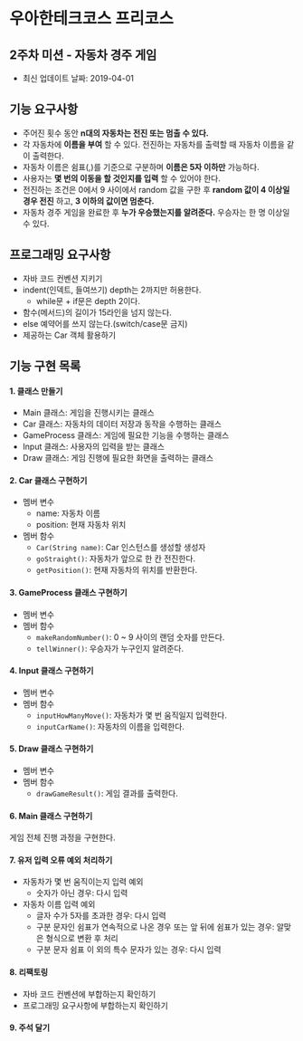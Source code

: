 # 우아한테크코스 프리코스

## 2주차 미션 - 자동차 경주 게임
- 최신 업데이트 날짜: 2019-04-01

## 기능 요구사항
- 주어진 횟수 동안 **n대의 자동차는 전진 또는 멈출 수 있다.**
- 각 자동차에 **이름을 부여** 할 수 있다. 전진하는 자동차를 출력할 때 자동차 이름을 같이 출력한다.
- 자동차 이름은 쉼표(,)를 기준으로 구분하며 **이름은 5자 이하만** 가능하다.
- 사용자는 **몇 번의 이동을 할 것인지를 입력** 할 수 있어야 한다.
- 전진하는 조건은 0에서 9 사이에서 random 값을 구한 후 **random 값이 4 이상일 경우 전진** 하고, **3 이하의 값이면 멈춘다.**
- 자동차 경주 게임을 완료한 후 **누가 우승했는지를 알려준다.** 우승자는 한 명 이상일 수 있다.

## 프로그래밍 요구사항
- 자바 코드 컨벤션 지키기
- indent(인덱트, 들여쓰기) depth는 2까지만 허용한다.
  - while문 + if문은 depth 2이다.
- 함수(메서드)의 길이가 15라인을 넘지 않는다.
- else 예약어를 쓰지 않는다.(switch/case문 금지)
- 제공하는 Car 객체 활용하기

## 기능 구현 목록
#### 1. 클래스 만들기
- Main 클래스: 게임을 진행시키는 클래스
- Car 클래스: 자동차의 데이터 저장과 동작을 수행하는 클래스
- GameProcess 클래스: 게임에 필요한 기능을 수행하는 클래스
- Input 클래스: 사용자의 입력을 받는 클래스
- Draw 클래스: 게임 진행에 필요한 화면을 출력하는 클래스

#### 2. Car 클래스 구현하기
- 멤버 변수
  - name: 자동차 이름
  - position: 현재 자동차 위치
- 멤버 함수
  - ```Car(String name)```: Car 인스턴스를 생성할 생성자
  - ```goStraight()```: 자동차가 앞으로 한 칸 전진한다.
  - ```getPosition()```: 현재 자동차의 위치를 반환한다.

#### 3. GameProcess 클래스 구현하기
- 멤버 변수
- 멤버 함수
  - ```makeRandomNumber()```: 0 ~ 9 사이의 랜덤 숫자를 만든다.
  - ```tellWinner()```: 우승자가 누구인지 알려준다.

#### 4. Input 클래스 구현하기
- 멤버 변수
- 멤버 함수
  - ```inputHowManyMove()```: 자동차가 몇 번 움직일지 입력한다.
  - ```inputCarName()```: 자동차의 이름을 입력한다.

#### 5. Draw 클래스 구현하기
- 멤버 변수
- 멤버 함수
  - ```drawGameResult()```: 게임 결과를 출력한다.

#### 6. Main 클래스 구현하기
게임 전체 진행 과정을 구현한다.

#### 7. 유저 입력 오류 예외 처리하기
- 자동차가 몇 번 움직이는지 입력 예외
  - 숫자가 아닌 경우: 다시 입력
- 자동차 이름 입력 예외
  - 글자 수가 5자를 초과한 경우: 다시 입력
  - 구분 문자인 쉼표가 연속적으로 나온 경우 또는 앞 뒤에 쉼표가 있는 경우: 알맞은 형식으로 변환 후 처리
  - 구분 문자 쉼표 이 외의 특수 문자가 있는 경우: 다시 입력

#### 8. 리팩토링
- 자바 코드 컨벤션에 부합하는지 확인하기
- 프로그래밍 요구사항에 부합하는지 확인하기

#### 9. 주석 달기
